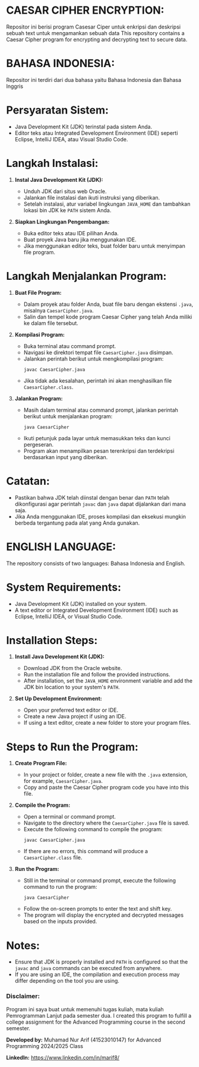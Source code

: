 # CAESAR CIPHER ENCRYPTION:
Repositor ini berisi program Casesar Ciper untuk enkripsi dan deskripsi sebuah text untuk mengamankan sebuah data
This repository contains a Caesar Cipher program for encrypting and decrypting text to secure data.

# BAHASA INDONESIA:
Repositor ini terdiri dari dua bahasa yaitu Bahasa Indonesia dan Bahasa Inggris

# Persyaratan Sistem:
- Java Development Kit (JDK) terinstal pada sistem Anda.
- Editor teks atau Integrated Development Environment (IDE) seperti Eclipse, IntelliJ IDEA, atau Visual Studio Code.

# Langkah Instalasi:
1. **Instal Java Development Kit (JDK):**
   - Unduh JDK dari situs web Oracle.
   - Jalankan file instalasi dan ikuti instruksi yang diberikan.
   - Setelah instalasi, atur variabel lingkungan `JAVA_HOME` dan tambahkan lokasi bin JDK ke `PATH` sistem Anda.

2. **Siapkan Lingkungan Pengembangan:**
   - Buka editor teks atau IDE pilihan Anda.
   - Buat proyek Java baru jika menggunakan IDE.
   - Jika menggunakan editor teks, buat folder baru untuk menyimpan file program.

# Langkah Menjalankan Program:
1. **Buat File Program:**
   - Dalam proyek atau folder Anda, buat file baru dengan ekstensi `.java`, misalnya `CaesarCipher.java`.
   - Salin dan tempel kode program Caesar Cipher yang telah Anda miliki ke dalam file tersebut.

2. **Kompilasi Program:**
   - Buka terminal atau command prompt.
   - Navigasi ke direktori tempat file `CaesarCipher.java` disimpan.
   - Jalankan perintah berikut untuk mengkompilasi program:
     ```
     javac CaesarCipher.java
     ```
   - Jika tidak ada kesalahan, perintah ini akan menghasilkan file `CaesarCipher.class`.

3. **Jalankan Program:**
   - Masih dalam terminal atau command prompt, jalankan perintah berikut untuk menjalankan program:
     ```
     java CaesarCipher
     ```
   - Ikuti petunjuk pada layar untuk memasukkan teks dan kunci pergeseran.
   - Program akan menampilkan pesan terenkripsi dan terdekripsi berdasarkan input yang diberikan.

# Catatan:
- Pastikan bahwa JDK telah diinstal dengan benar dan `PATH` telah dikonfigurasi agar perintah `javac` dan `java` dapat dijalankan dari mana saja.
- Jika Anda menggunakan IDE, proses kompilasi dan eksekusi mungkin berbeda tergantung pada alat yang Anda gunakan.

# ENGLISH LANGUAGE:
The repository consists of two languages: Bahasa Indonesia and English.


# System Requirements:
- Java Development Kit (JDK) installed on your system.
- A text editor or Integrated Development Environment (IDE) such as Eclipse, IntelliJ IDEA, or Visual Studio Code.

# Installation Steps:
1. **Install Java Development Kit (JDK):**
   - Download JDK from the Oracle website.
   - Run the installation file and follow the provided instructions.
   - After installation, set the `JAVA_HOME` environment variable and add the JDK bin location to your system's `PATH`.

2. **Set Up Development Environment:**
   - Open your preferred text editor or IDE.
   - Create a new Java project if using an IDE.
   - If using a text editor, create a new folder to store your program files.

# Steps to Run the Program:
1. **Create Program File:**
   - In your project or folder, create a new file with the `.java` extension, for example, `CaesarCipher.java`.
   - Copy and paste the Caesar Cipher program code you have into this file.

2. **Compile the Program:**
   - Open a terminal or command prompt.
   - Navigate to the directory where the `CaesarCipher.java` file is saved.
   - Execute the following command to compile the program:
     ```
     javac CaesarCipher.java
     ```
   - If there are no errors, this command will produce a `CaesarCipher.class` file.

3. **Run the Program:**
   - Still in the terminal or command prompt, execute the following command to run the program:
     ```
     java CaesarCipher
     ```
   - Follow the on-screen prompts to enter the text and shift key.
   - The program will display the encrypted and decrypted messages based on the inputs provided.

# Notes:
- Ensure that JDK is properly installed and `PATH` is configured so that the `javac` and `java` commands can be executed from anywhere.
- If you are using an IDE, the compilation and execution process may differ depending on the tool you are using.

### Disclaimer:
Program ini saya buat untuk memenuhi tugas kuliah, mata kuliah Pemrogramman Lanjut pada semester dua.
I created this program to fulfill a college assignment for the Advanced Programming course in the second semester.

**Developed by:** Muhamad Nur Arif (41523010147) for Advanced Programming 2024/2025 Class

**LinkedIn:** https://www.linkedin.com/in/marif8/

